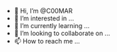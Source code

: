 - 👋 Hi, I’m @C00MAR
- 👀 I’m interested in ...
- 🌱 I’m currently learning ...
- 💞️ I’m looking to collaborate on ...
- 📫 How to reach me ...

<!---
C00MAR/C00MAR is a ✨ special ✨ repository because its `README.md` (this file) appears on your GitHub profile.
You can click the Preview link to take a look at your changes.
--->
